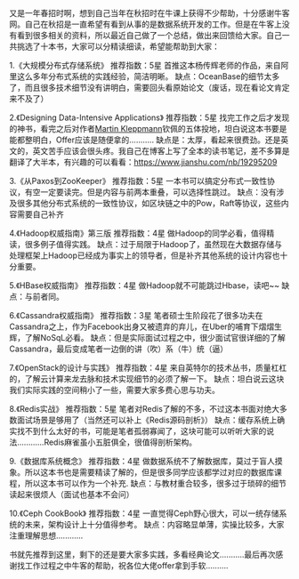 又是一年春招时啊，想到自己当年在秋招时在牛课上获得不少帮助，十分感谢牛客网。自己在秋招是一直希望有看到从事的是数据系统开发的工作。但是在牛客上没有看到很多相关的资料，所以最近自己做了一个总结，做出来回馈给大家。自己一共挑选了十本书，大家可以分精读细读，希望能帮助到大家：

1.《大规模分布式存储系统》 推荐指数：5星
首推这本杨传辉老师的作品，来自阿里这么多年分布式系统的实践经验，简洁明晰。
缺点：OceanBase的细节太多了，而且很多技术细节没有讲明白，需要回头看原始论文（废话，现在看论文肯定来不及了）

2.《Designing Data-Intensive Applications》 推荐指数：5星
找完工作之后才发现的神书，看完之后对作者[Martin Kleppmann](https://www.linkedin.com/in/martinkleppmann)钦佩的五体投地，坦白说这本书要是能都整明白，Offer应该是随便拿的...........
缺点是：太厚，看起来很费劲。还是英文的，英文苦手应该会很头疼。我自己在博客上写了全本的读书笔记，差不多算是翻译了大半本，有兴趣的可以看看：https://www.jianshu.com/nb/19295209

3.《从Paxos到ZooKeeper》 推荐指数：5星
一本书可以搞定分布式一致性协议，有空一定要读完。但是内容与前两本重叠，可以选择性跳过。
缺点：没有涉及很多其他分布式系统的一致性协议，如区块链之中的Pow，Raft等协议，这些内容需要自己补齐

4.《Hadoop权威指南》第三版 推荐指数：4星
做Hadoop的同学必看，值得精读，很多例子值得实践。
缺点：过于局限于Hadoop了，虽然现在大数据存储与处理框架上Hadoop已经成为事实上的领导者，但是补齐其他系统的设计内容也十分重要。

5.《HBase权威指南》 推荐指数：4星
做Hadoop就不可能跳过Hbase，读吧~~
缺点：与前者同。

6.《Cassandra权威指南》 推荐指数：3星
笔者硕士生阶段花了很多功夫在Cassandra之上，作为Facebook出身又被遗弃的弃儿，在Uber的哺育下熠熠生辉，了解NoSqL必看。
缺点：但是实际面试过程之中，很少面试官很详细的了解Cassandra，最后变成笔者一边倒的讲（吹）系（牛）统（逼）

7.《OpenStack的设计与实践》 推荐指数：4星
来自英特尔的技术丛书，质量杠杠的，了解云计算来龙去脉和技术实现细节的必须了解一下。
缺点：坦白说云这块我们实际实践的空间稍小了一些，需要大家多费心思与功夫。

8.《Redis实战》 推荐指数：5星
笔者对Redis了解的不多，不过这本书面对绝大多数面试场景是够用了（当然还可以补上《Redis源码剖析》）
缺点：缓存系统上确实找不到什么太好的书，可能是笔者孤弱寡闻了，这块可能可以听听大家的说法............Redis麻雀虽小五脏俱全，很值得剖析架构。

9.《数据库系统概念》 推荐指数：4星
做数据系统不了解数据库，莫过于盲人摸象。所以这本书也是需要精读了解的，但是很多同学应该都学过对应的数据库课程，所以这本书可以作为一个补充.
缺点：与教材重合较多，很多过于琐碎的细节读起来很烦人（面试也基本不会问）

10.《Ceph CookBook》 推荐指数：4星
一直觉得Ceph野心很大，可以一统存储系统的未来，架构设计上十分值得参考。
缺点：内容略显单薄，实操比较多，大家注重理解思想............

书就先推荐到这里，剩下的还是要大家多实践，多看经典论文...........最后再次感谢找工作过程之中牛客的帮助，祝各位大佬offer拿到手软..........

